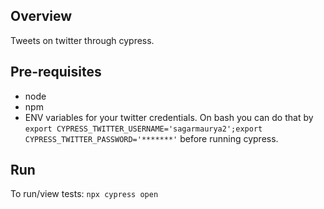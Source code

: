 ## Overview

Tweets on twitter through cypress.

## Pre-requisites
* node
* npm
* ENV variables for your twitter credentials. On bash you can do that by `export CYPRESS_TWITTER_USERNAME='sagarmaurya2';export CYPRESS_TWITTER_PASSWORD='*******'` before running cypress.

## Run
To run/view tests:
`npx cypress open`
